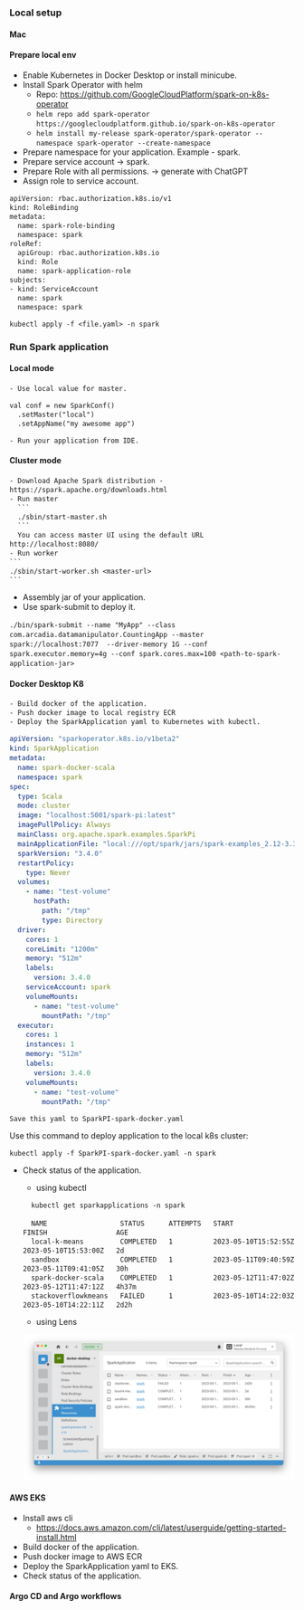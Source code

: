 ### Local setup
#### Mac
#### Prepare local env
- Enable Kubernetes in Docker Desktop or install minicube.
- Install Spark Operator with helm
  - Repo: https://github.com/GoogleCloudPlatform/spark-on-k8s-operator
  - ```helm repo add spark-operator https://googlecloudplatform.github.io/spark-on-k8s-operator```
  - ```helm install my-release spark-operator/spark-operator --namespace spark-operator --create-namespace```
- Prepare namespace for your application. Example - spark. 
- Prepare service account -> spark.
- Prepare Role with all permissions. -> generate with ChatGPT
- Assign role to service account.
```
apiVersion: rbac.authorization.k8s.io/v1
kind: RoleBinding
metadata:
  name: spark-role-binding
  namespace: spark
roleRef:
  apiGroup: rbac.authorization.k8s.io
  kind: Role
  name: spark-application-role
subjects:
- kind: ServiceAccount
  name: spark
  namespace: spark
```
```
kubectl apply -f <file.yaml> -n spark
```

### Run Spark application
#### Local mode
    - Use local value for master.
  ```  
  val conf = new SparkConf()
    .setMaster("local")
    .setAppName("my awesome app")
  ```
    - Run your application from IDE.
#### Cluster mode
    - Download Apache Spark distribution - https://spark.apache.org/downloads.html
    - Run master
      ```
      ./sbin/start-master.sh
      ```
      You can access master UI using the default URL http://localhost:8080/
    - Run worker
    ```
    ./sbin/start-worker.sh <master-url>
    ```
  - Assembly jar of your application.
  - Use spark-submit to deploy it.
  
  ```./bin/spark-submit --name "MyApp" --class com.arcadia.datamanipulator.CountingApp --master spark://localhost:7077  --driver-memory 1G --conf spark.executor.memory=4g --conf spark.cores.max=100 <path-to-spark-application-jar>```
#### Docker Desktop K8
    - Build docker of the application.
    - Push docker image to local registry ECR
    - Deploy the SparkApplication yaml to Kubernetes with kubectl.
```yaml
apiVersion: "sparkoperator.k8s.io/v1beta2"
kind: SparkApplication
metadata:
  name: spark-docker-scala
  namespace: spark
spec:
  type: Scala
  mode: cluster
  image: "localhost:5001/spark-pi:latest"
  imagePullPolicy: Always
  mainClass: org.apache.spark.examples.SparkPi
  mainApplicationFile: "local:///opt/spark/jars/spark-examples_2.12-3.3.2.jar"
  sparkVersion: "3.4.0"
  restartPolicy:
    type: Never
  volumes:
    - name: "test-volume"
      hostPath:
        path: "/tmp"
        type: Directory
  driver:
    cores: 1
    coreLimit: "1200m"
    memory: "512m"
    labels:
      version: 3.4.0
    serviceAccount: spark
    volumeMounts:
      - name: "test-volume"
        mountPath: "/tmp"
  executor:
    cores: 1
    instances: 1
    memory: "512m"
    labels:
      version: 3.4.0
    volumeMounts:
      - name: "test-volume"
        mountPath: "/tmp"
```
```
Save this yaml to SparkPI-spark-docker.yaml
```
Use this command to deploy application to the local k8s cluster:
```
kubectl apply -f SparkPI-spark-docker.yaml -n spark 
```
  - Check status of the application. 
    - using kubectl
    ```
      kubectl get sparkapplications -n spark
  
      NAME                  STATUS      ATTEMPTS   START                  FINISH                 AGE
      local-k-means         COMPLETED   1          2023-05-10T15:52:55Z   2023-05-10T15:53:00Z   2d
      sandbox               COMPLETED   1          2023-05-11T09:40:59Z   2023-05-11T09:41:05Z   30h
      spark-docker-scala    COMPLETED   1          2023-05-12T11:47:02Z   2023-05-12T11:47:12Z   4h37m
      stackoverflowkmeans   FAILED      1          2023-05-10T14:22:03Z   2023-05-10T14:22:11Z   2d2h
    ```
    - using Lens
    
    ![img.png](img.png)

#### AWS EKS
  - Install aws cli
    - https://docs.aws.amazon.com/cli/latest/userguide/getting-started-install.html
  - Build docker of the application.
  - Push docker image to AWS ECR
  - Deploy the SparkApplication yaml to EKS.
  - Check status of the application. 

#### Argo CD and Argo workflows

